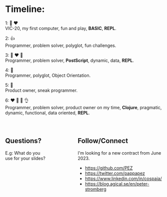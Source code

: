 <div class="slide">

# Timeline:

  <div class="gutters-10 lc-0 small" style="">

1: 🎉 ❤️ <br>VIC-20, my first computer, fun and play, **BASIC**, **REPL**.

2: 👍 <br>Programmer, problem solver, polyglot, fun challenges. 

3: 🎉 ❤️ 💪 <br>Programmer, problem solver, **PostScript**, dynamic, data, **REPL**.

4: 🥱 <br>Programmer, polyglot, Object Orientation.

5: 🤷 <br>Product owner, sneak programmer.

6: ❤️ 🎉 💪 👌 <br>Programmer, problem solver, product owner on my time, **Clojure**, pragmatic, dynamic, functional, data oriented, **REPL**.

  </div>

<div style="display: flex; margin-top: 40px;">
<div style="display: inline-block;">

## Questions?

E.g: What do you use for your slides?
</div>
<div style="display: inline-block; margin-left: 100px">

## Follow/Connect
I'm looking for a new contract from June 2023. 
* https://github.com/PEZ
* https://twitter.com/pappapez
* https://www.linkedin.com/in/cospaia/
* https://blog.agical.se/en/peter-stromberg

</div>
</div>

</div>